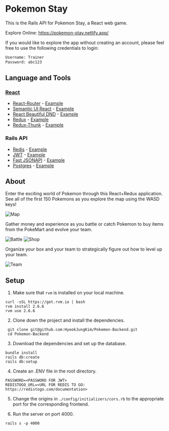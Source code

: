 # Pokemon Stay 
This is the Rails API for Pokemon Stay, a React web game.

Explore Online: <https://pokemon-stay.netlify.app/>  

If you would like to explore the app without creating an account, please feel free to use the following credentials to login:

```txt
Username: Trainer
Password: abc123
```

## Language and Tools

### [React](https://github.com/HyeokJungKim/Pokemon-Frontend)
- [React-Router](https://reactrouter.com/) - [Example](https://github.com/HyeokJungKim/Pokemon-Frontend/blob/master/src/App.js#L40)
- [Semantic UI React](https://react.semantic-ui.com/) - [Example](https://github.com/HyeokJungKim/Pokemon-Frontend/blob/master/src/Containers/HomeContainer.js#L4)
- [React Beautiful DND](https://github.com/atlassian/react-beautiful-dnd) - [Example](https://github.com/HyeokJungKim/Pokemon-Frontend/blob/master/src/Containers/TeamContainer.js#L54)
- [Redux](https://redux.js.org/) - [Example](https://github.com/HyeokJungKim/Pokemon-Frontend/blob/master/src/index.js#L18)
- [Redux-Thunk](https://github.com/reduxjs/redux-thunk) - [Example](https://github.com/HyeokJungKim/Pokemon-Frontend/blob/master/src/Redux/Actions.js#L5)

### Rails API
- [Redis](https://github.com/redis-store/redis-rails) - [Example](https://github.com/HyeokJungKim/Pokemon-Backend/blob/master/app/controllers/pokemons_controller.rb#L3)
- [JWT](https://jwt.io/) - [Example](https://github.com/HyeokJungKim/Pokemon-Backend/blob/master/app/controllers/application_controller.rb#L10)
- [Fast JSONAPI](https://github.com/Netflix/fast_jsonapi) - [Example](https://github.com/HyeokJungKim/Pokemon-Backend/blob/master/app/serializers/trainer_serializer.rb#L1)
- [Postgres](https://www.postgresql.org/) - [Example](https://github.com/HyeokJungKim/Pokemon-Backend/blob/master/config/database.yml#L18)

## About
Enter the exciting world of Pokemon through this React+Redux application. See all of the first 150 Pokemons as you explore the map using the WASD keys!

![Map](https://i.imgur.com/sE6LBmU.png)

Gather money and experience as you battle or catch Pokemon to buy items from the PokeMart and evolve your team.

![Battle](https://i.imgur.com/QC012q5.png)
![Shop](https://i.imgur.com/z1VesC9.png)

Organize your box and your team to strategically figure out how to level up your team.

![Team](https://i.imgur.com/Lyg2U5M.gif)

## Setup
1. Make sure that `rvm` is installed on your local machine.

```
curl -sSL https://get.rvm.io | bash
rvm install 2.6.6
rvm use 2.6.6
```

2. Clone down the project and install the dependencies.

```
 git clone git@github.com:HyeokJungKim/Pokemon-Backend.git
 cd Pokemon-Backend
```

3. Download the dependencies and set up the database.
```
bundle install
rails db:create
rails db:setup
```

4. Create an .ENV file in the root directory.
```
PASSWORD=<PASSWORD FOR JWT>
REDISTOGO_URL=<URL FOR REDIS TO GO: https://redistogo.com/documentation>
```

5. Change the origins in `./config/initializers/cors.rb` to the appropriate port for the corresponding frontend.

6. Run the server on port 4000.
```
rails s -p 4000
```

